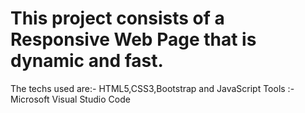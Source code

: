 # This project consists of a Responsive Web Page that is dynamic and fast.
The techs used are:-
HTML5,CSS3,Bootstrap and JavaScript 
Tools :- Microsoft Visual Studio Code
